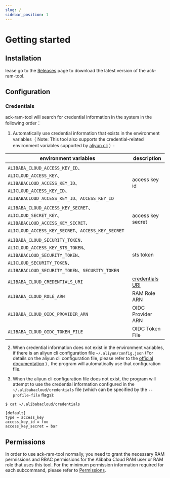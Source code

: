 ```yaml
---
slug: /
sidebar_position: 1
---
```


# Getting started


## Installation

lease go to the [Releases](https://github.com/AliyunContainerService/ack-ram-tool/releases) page
to download the latest version of the ack-ram-tool.


## Configuration


### Credentials

ack-ram-tool will search for credential information in the system in the following order：

1. Automatically use credential information that exists in the environment variables（
   Note: This tool also supports the credential-related environment variables supported by [aliyun cli](https://github.com/aliyun/aliyun-cli#support-for-environment-variables) ）:


| environment variables                                                                                                                                                 | description                                                                 |
|-----------------------------------------------------------------------------------------------------------------------------------------------------------------------|-----------------------------------------------------------------------------|
| `ALIBABA_CLOUD_ACCESS_KEY_ID`、`ALICLOUD_ACCESS_KEY`、`ALIBABACLOUD_ACCESS_KEY_ID`、`ALICLOUD_ACCESS_KEY_ID`、`ALIBABACLOUD_ACCESS_KEY_ID`、`ACCESS_KEY_ID`                | access key id                                                               |
| `ALIBABA_CLOUD_ACCESS_KEY_SECRET`、`ALICLOUD_SECRET_KEY`、`ALIBABACLOUD_ACCESS_KEY_SECRET`、`ALICLOUD_ACCESS_KEY_SECRET`、`ACCESS_KEY_SECRET`                             | access key secret                                                           |
| `ALIBABA_CLOUD_SECURITY_TOKEN`、`ALICLOUD_ACCESS_KEY_STS_TOKEN`、`ALIBABACLOUD_SECURITY_TOKEN`、`ALICLOUD_SECURITY_TOKEN`、`ALIBABACLOUD_SECURITY_TOKEN`、`SECURITY_TOKEN` | sts token                                                                   |
| `ALIBABA_CLOUD_CREDENTIALS_URI`                                                                                                                                       | [credentials URI](https://github.com/aliyun/aliyun-cli#use-credentials-uri) |
| `ALIBABA_CLOUD_ROLE_ARN`                                                                                                                                              | RAM Role ARN                                                                |
| `ALIBABA_CLOUD_OIDC_PROVIDER_ARN`                                                                                                                                     | OIDC Provider ARN                                                           |
| `ALIBABA_CLOUD_OIDC_TOKEN_FILE`                                                                                                                                       | OIDC Token File                                                             |


2. When credential information does not exist in the environment variables, if there is an aliyun cli configuration file
   ``~/.aliyun/config.json`` (For details on the aliyun cli configuration file, 
   please refer to the [official documentation](https://www.alibabacloud.com/help/doc-detail/110341.htm) ) , 
   the program will automatically use that configuration file.

3. When the aliyun cli configuration file does not exist, the program will attempt to use the credential information
  configured in the ``~/.alibabacloud/credentials`` file (which can be specified by the ``--profile-file`` flags):

```
$ cat ~/.alibabacloud/credentials

[default]
type = access_key
access_key_id = foo
access_key_secret = bar
```


## Permissions

In order to use ack-ram-tool normally, you need to grant the necessary RAM permissions and RBAC permissions 
for the Alibaba Cloud RAM user or RAM role that uses this tool. 
For the minimum permission information required for each subcommand, please refer to [Permissions](permissions).
